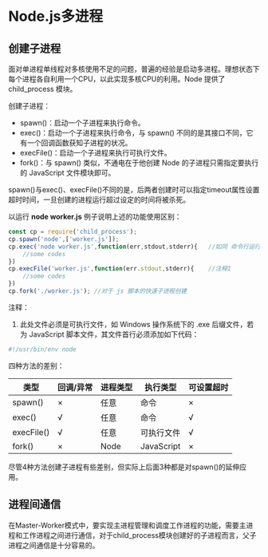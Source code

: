 # Node.js多进程

## 创建子进程

​    面对单进程单线程对多核使用不足的问题，普遍的经验是启动多进程。理想状态下每个进程各自利用一个CPU，以此实现多核CPU的利用。Node 提供了 child_process 模块。

创建子进程：

- spawn()：启动一个子进程来执行命令。
- exec()：启动一个子进程来执行命令，与 spawn() 不同的是其接口不同，它有一个回调函数获知子进程的状况。
- execFile()：启动一个子进程来执行可执行文件。
- fork()：与 spawn() 类似，不通电在于他创建 Node 的子进程只需指定要执行的 JavaScript 文件模块即可。

spawn()与exec()、execFile()不同的是，后两者创建时可以指定timeout属性设置超时时间，一旦创建的进程运行超过设定的时间将被杀死。

以运行 **node worker.js** 例子说明上述的功能使用区别：

```javascript
const cp = require('child_process');
cp.spawn('node',['worker.js']);
cp.exec('node worker.js',function(err,stdout,stderr){	//如同 命令行运行
    //some codes
})
cp.execFile('worker.js',function(err.stdout,stderr){	//注释1
    //some codes
})
cp.fork('./worker.js');	//对于 js 脚本的快速子进程创建
```

注释：

1. 此处文件必须是可执行文件，如 Windows 操作系统下的 .exe 后缀文件，若为 JavaScript 脚本文件，其文件首行必须添加如下代码：

```javascript
#!/usr/bin/env node
```

四种方法的差别：

| 类型       | 回调/异常 | 进程类型 | 执行类型   | 可设置超时 |
| ---------- | --------- | -------- | ---------- | ---------- |
| spawn()    | ×         | 任意     | 命令       | ×          |
| exec()     | √         | 任意     | 命令       | √          |
| execFile() | √         | 任意     | 可执行文件 | √          |
| fork()     | ×         | Node     | JavaScript | ×          |

​    尽管4种方法创建子进程有些差别，但实际上后面3种都是对spawn()的延伸应用。

## 进程间通信

​    在Master-Worker模式中，要实现主进程管理和调度工作进程的功能，需要主进程和工作进程之间进行通信，对于child_process模块创建好的子进程而言，父子进程之间通信是十分容易的。